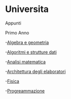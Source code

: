 # Universita
Appunti

Primo Anno  

-[Algebra e geometria](https://github.com/endri20/Universita/tree/main/1anno/Algebra%20e%20geometria)  

-[Algoritmi e strutture dati](https://github.com/endri20/Universita/tree/main/1anno/Algoritmi%20e%20struttura%20dati)  

-[Analisi matematica](https://github.com/endri20/Universita/tree/main/1anno/Analisi%20matematica)  

-[Architettura degli elaboratori](https://github.com/endri20/Universita/tree/main/1anno/Architettura%20degli%20elaborati)  

-[Fisica](https://github.com/endri20/Universita/tree/main/1anno/Fisica)  

-[Progreammazione](https://github.com/endri20/Universita/tree/main/1anno/Programmazione%20)  
